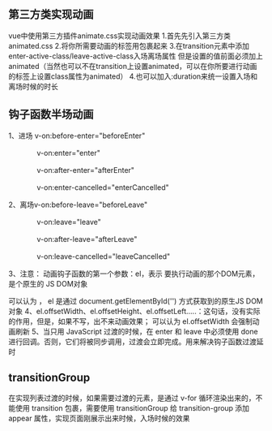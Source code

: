 ## 第三方类实现动画
vue中使用第三方插件animate.css实现动画效果
1.首先先引入第三方类animated.css
2.将你所需要动画的标签用包裹起来
3.在transition元素中添加enter-active-class/leave-active-class入场离场属性
但是设置的值前面必须加上animated（当然也可以不在transition上设置animated，可以在你所要进行动画的标签上设置class属性为animated）
4.也可以加入:duration来统一设置入场和离场时候的时长


## 钩子函数半场动画

1、进场 v-on:before-enter="beforeEnter"

　　　　v-on:enter="enter"

　　　　v-on:after-enter="afterEnter"

　　　　v-on:enter-cancelled="enterCancelled"

2、离场v-on:before-leave="beforeLeave"

　　　　v-on:leave="leave"

　　　　v-on:after-leave="afterLeave"

　　　　v-on:leave-cancelled="leaveCancelled"

3、注意： 动画钩子函数的第一个参数：el，表示 要执行动画的那个DOM元素，是个原生的 JS DOM对象

可以认为 ， el 是通过 document.getElementById('') 方式获取到的原生JS DOM对象
4、el.offsetWidth、el.offsetHeight、el.offsetLeft.....：这句话，没有实际的作用，但是，如果不写，出不来动画效果； 可以认为 el.offsetWidth 会强制动画刷新
5、当只用 JavaScript 过渡的时候，在 enter 和 leave 中必须使用 done 进行回调。否则，它们将被同步调用，过渡会立即完成。用来解决钩子函数过渡延时

## transitionGroup
在实现列表过渡的时候，如果需要过渡的元素，是通过 v-for 循环渲染出来的，不能使用 transition 包裹，需要使用 transitionGroup
给 transition-group 添加 appear 属性，实现页面刚展示出来时候，入场时候的效果
